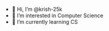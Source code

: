 - 👋 Hi, I’m @krish-25k
- 👀 I’m interested in Computer Science
- 🌱 I’m currently learning CS
<!---
Logan4krish/Logan4krish is a ✨ special ✨ repository because its `README.md` (this file) appears on your GitHub profile.
You can click the Preview link to take a look at your changes.
--->
